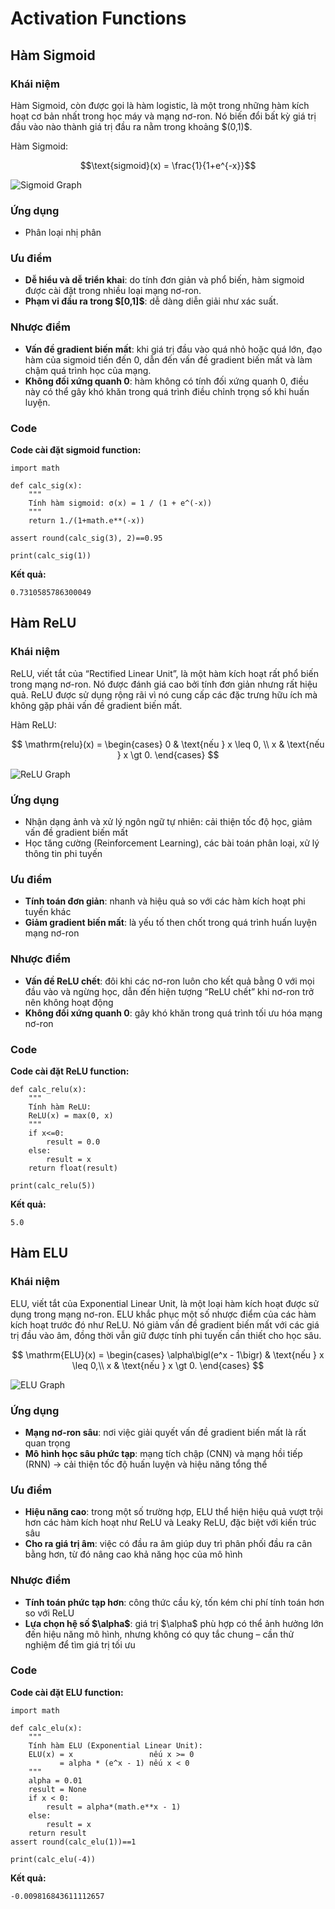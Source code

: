 # Activation Functions

## Hàm Sigmoid

### Khái niệm

Hàm Sigmoid, còn được gọi là hàm logistic, là một trong những hàm kích hoạt cơ bản nhất trong học máy và mạng nơ-ron. Nó biến đổi bất kỳ giá trị đầu vào nào thành giá trị đầu ra nằm trong khoảng \$(0,1)\$.

Hàm Sigmoid:

$$\text{sigmoid}(x) = \frac{1}{1+e^{-x}}$$

![Sigmoid Graph](imgs/sigmoid-graph.png)

### Ứng dụng

* Phân loại nhị phân

### Ưu điểm

* **Dễ hiểu và dễ triển khai**: do tính đơn giản và phổ biến, hàm sigmoid được cài đặt trong nhiều loại mạng nơ-ron.
* **Phạm vi đầu ra trong $\[0,1]\$**: dễ dàng diễn giải như xác suất.

### Nhược điểm

* **Vấn đề gradient biến mất**: khi giá trị đầu vào quá nhỏ hoặc quá lớn, đạo hàm của sigmoid tiến đến 0, dẫn đến vấn đề gradient biến mất và làm chậm quá trình học của mạng.
* **Không đối xứng quanh 0**: hàm không có tính đối xứng quanh 0, điều này có thể gây khó khăn trong quá trình điều chỉnh trọng số khi huấn luyện.

### Code

**Code cài đặt sigmoid function:**

```
import math

def calc_sig(x):
    """
    Tính hàm sigmoid: σ(x) = 1 / (1 + e^(-x))
    """
    return 1./(1+math.e**(-x))

assert round(calc_sig(3), 2)==0.95

print(calc_sig(1))
```

**Kết quả:**

```
0.7310585786300049
```

## Hàm ReLU

### Khái niệm

ReLU, viết tắt của “Rectified Linear Unit”, là một hàm kích hoạt rất phổ biến trong mạng nơ-ron. Nó được đánh giá cao bởi tính đơn giản nhưng rất hiệu quả. ReLU được sử dụng rộng rãi vì nó cung cấp các đặc trưng hữu ích mà không gặp phải vấn đề gradient biến mất.

Hàm ReLU:

$$
\mathrm{relu}(x) = 
\begin{cases}
0 & \text{nếu } x \leq 0, \\
x & \text{nếu } x \gt 0.
\end{cases}
$$

![ReLU Graph](imgs/relu-graph.png)

### Ứng dụng

* Nhận dạng ảnh và xử lý ngôn ngữ tự nhiên: cải thiện tốc độ học, giảm vấn đề gradient biến mất
* Học tăng cường (Reinforcement Learning), các bài toán phân loại, xử lý thông tin phi tuyến

### Ưu điểm

* **Tính toán đơn giản**: nhanh và hiệu quả so với các hàm kích hoạt phi tuyến khác
* **Giảm gradient biến mất**: là yếu tố then chốt trong quá trình huấn luyện mạng nơ-ron

### Nhược điểm

* **Vấn đề ReLU chết**: đôi khi các nơ-ron luôn cho kết quả bằng 0 với mọi đầu vào và ngừng học, dẫn đến hiện tượng “ReLU chết” khi nơ-ron trở nên không hoạt động
* **Không đối xứng quanh 0**: gây khó khăn trong quá trình tối ưu hóa mạng nơ-ron

### Code

**Code cài đặt ReLU function:**

```
def calc_relu(x):
    """
    Tính hàm ReLU:
    ReLU(x) = max(0, x)
    """
    if x<=0:
        result = 0.0
    else:
        result = x
    return float(result)

print(calc_relu(5))
```

**Kết quả:**

```
5.0
```

## Hàm ELU

### Khái niệm

ELU, viết tắt của Exponential Linear Unit, là một loại hàm kích hoạt được sử dụng trong mạng nơ-ron. ELU khắc phục một số nhược điểm của các hàm kích hoạt trước đó như ReLU. Nó giảm vấn đề gradient biến mất với các giá trị đầu vào âm, đồng thời vẫn giữ được tính phi tuyến cần thiết cho học sâu.

$$
\mathrm{ELU}(x) =
\begin{cases}
\alpha\bigl(e^x - 1\bigr) & \text{nếu } x \leq 0,\\
x & \text{nếu } x \gt 0.
\end{cases}
$$

![ELU Graph](imgs/elu-graph.png)

### Ứng dụng

* **Mạng nơ-ron sâu**: nơi việc giải quyết vấn đề gradient biến mất là rất quan trọng
* **Mô hình học sâu phức tạp**: mạng tích chập (CNN) và mạng hồi tiếp (RNN) → cải thiện tốc độ huấn luyện và hiệu năng tổng thể

### Ưu điểm

* **Hiệu năng cao**: trong một số trường hợp, ELU thể hiện hiệu quả vượt trội hơn các hàm kích hoạt như ReLU và Leaky ReLU, đặc biệt với kiến trúc sâu
* **Cho ra giá trị âm**: việc có đầu ra âm giúp duy trì phân phối đầu ra cân bằng hơn, từ đó nâng cao khả năng học của mô hình

### Nhược điểm

* **Tính toán phức tạp hơn**: công thức cầu kỳ, tốn kém chi phí tính toán hơn so với ReLU
* **Lựa chọn hệ số \$\alpha\$**: giá trị \$\alpha\$ phù hợp có thể ảnh hưởng lớn đến hiệu năng mô hình, nhưng không có quy tắc chung – cần thử nghiệm để tìm giá trị tối ưu

### Code

**Code cài đặt ELU function:**

```
import math

def calc_elu(x):
    """
    Tính hàm ELU (Exponential Linear Unit):
    ELU(x) = x                 nếu x >= 0
           = alpha * (e^x - 1) nếu x < 0
    """
    alpha = 0.01
    result = None
    if x < 0:
        result = alpha*(math.e**x - 1)
    else:
        result = x
    return result
assert round(calc_elu(1))==1

print(calc_elu(-4))
```

**Kết quả:**

```
-0.009816843611112657
```
